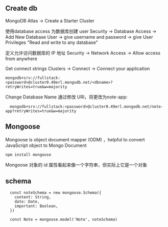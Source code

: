 ## Create db
MongoDB Atlas -> Create a Starter Cluster

使用database access 为数据库创建 user
Security -> Database Access -> Add New Database User -> give username and password -> give User Privileges "Read and write to any database"


定义允许访问数据库的 IP 地址
Security -> Network Access -> Allow access from anywhere


Get connect strings
Clusters -> Connect -> Connect your application

```
mongodb+srv://fullstack:<password>@cluster0.49erl.mongodb.net/<dbname>?retryWrites=true&w=majority
```

Change Database Name
通过修改 URI，将<dbname>更改为note-app:
```
  mongodb+srv://fullstack:<password>@cluster0.49erl.mongodb.net/note-app?retryWrites=true&w=majority
```


## Mongoose

Mongoose is object document mapper (ODM) ，helpful to convert JavaScript object to  Mongo Document

```
npm install mongoose
```
Mongoose 对象的 id 属性看起来像一个字符串，但实际上它是一个对象

## schema
```
  const noteSchema = new mongoose.Schema({
    content: String,
    date: Date,
    important: Boolean,
  })

  const Note = mongoose.model('Note', noteSchema)
```